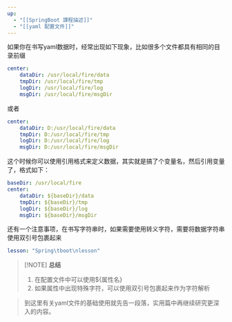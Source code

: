 ```yaml
---
up:
  - "[[SpringBoot 課程描述]]"
  - "[[yaml 配置文件]]"
---
```

如果你在书写yaml数据时，经常出现如下现象，比如很多个文件都具有相同的目录前缀

```YAML
center:
	dataDir: /usr/local/fire/data
    tmpDir: /usr/local/fire/tmp
    logDir: /usr/local/fire/log
    msgDir: /usr/local/fire/msgDir
```

或者

```YAML
center:
	dataDir: D:/usr/local/fire/data
    tmpDir: D:/usr/local/fire/tmp
    logDir: D:/usr/local/fire/log
    msgDir: D:/usr/local/fire/msgDir
```

​这个时候你可以使用引用格式来定义数据，其实就是搞了个变量名，然后引用变量了，格式如下：

```YAML
baseDir: /usr/local/fire
center:
    dataDir: ${baseDir}/data
    tmpDir: ${baseDir}/tmp
    logDir: ${baseDir}/log
    msgDir: ${baseDir}/msgDir
```

​还有一个注意事项，在书写字符串时，如果需要使用转义字符，需要将数据字符串使用双引号包裹起来

```YAML
lesson: "Spring\tboot\nlesson"
```

> [!NOTE] **总结**
> 
> 1. 在配置文件中可以使用${属性名}
> 2. 如果属性中出现特殊字符，可以使用双引号包裹起来作为字符解析   

> 到这里有关yaml文件的基础使用就先告一段落，实用篇中再继续研究更深入的内容。

